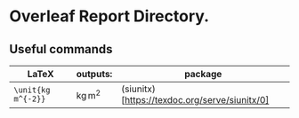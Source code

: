 # Overleaf Report Directory.

## Useful commands

|LaTeX|outputs:|package|
|----|----|----|
|`\unit{kg m^{-2}}`| $\text{kg}\,\text{m}^2$| (siunitx)[https://texdoc.org/serve/siunitx/0]|
